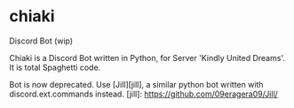 # chiaki
Discord Bot (wip)

Chiaki is a Discord Bot written in Python, for Server 'Kindly United Dreams'. It is total Spaghetti code.


Bot is now deprecated. Use [Jill][jill], a similar python bot written with discord.ext.commands instead.
[jill]: https://github.com/09eragera09/Jill/

